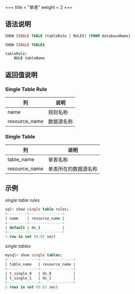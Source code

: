 +++
title = "单表"
weight = 2
+++

## 语法说明

```sql
SHOW SINGLE TABLE (tableRule | RULES) [FROM databaseName]

SHOW SINGLE TABLES 

tableRule:
    RULE tableName
```

## 返回值说明

### Single Table Rule

| 列            | 说明          |
| ------------- | ------------ |
| name          | 规则名称      |
| resource_name | 数据源名称    |

### Single Table

| 列            | 说明                  |
| ------------- | -------------------- |
| table_name    | 单表名称              |
| resource_name | 单表所在的数据源名称    |

## 示例

*single table rules*

```sql
sql> show single table rules;
+---------+---------------+
| name    | resource_name |
+---------+---------------+
| default | ds_1          |
+---------+---------------+
1 row in set (0.01 sec)
```

*single tables*
```sql
mysql> show single tables;
+--------------+---------------+
| table_name   | resource_name |
+--------------+---------------+
| t_single_0   | ds_0          |
| t_single_1   | ds_1          |
+--------------+---------------+
2 rows in set (0.02 sec)
```
